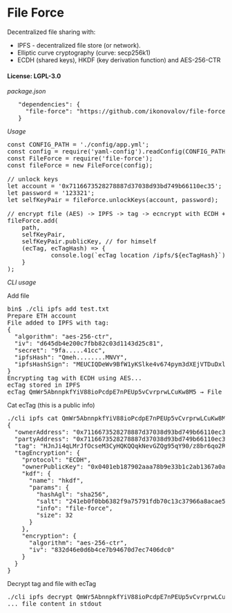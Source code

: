 # File Force

Decentralized file sharing with:
* IPFS - decentralized file store (or network).
* Elliptic curve cryptography (curve: secp256k1)
* ECDH (shared keys), HKDF (key derivation function) and AES-256-CTR

#### License: LGPL-3.0

_package.json_
<pre>
   "dependencies": {
     "file-force": "https://github.com/ikonovalov/file-force.git"
   }
</pre>

_Usage_ 
<pre>
const CONFIG_PATH = './config/app.yml';
const config = require('yaml-config').readConfig(CONFIG_PATH);
const FileForce = require('file-force');
const fileForce = new FileForce(config);

// unlock keys
let account = '0x7116673528278887d37038d93bd749b66110ec35';
let password = '123321';
let selfKeyPair = fileForce.unlockKeys(account, password);

// encrypt file (AES) -> IPFS -> tag -> ecncrypt with ECDH + hKDF + AES -> ecTag -> IPFS
fileForce.add(
    path, 
    selfKeyPair, 
    selfKeyPair.publicKey, // for himself
    (ecTag, ecTagHash) => {
            console.log(`ecTag location /ipfs/${ecTagHash}`);
    }
);
</pre>

_CLI usage_

Add file
<pre>
bin$ ./cli ipfs add test.txt
Prepare ETH account
File added to IPFS with tag:
{
  "algorithm": "aes-256-ctr",
  "iv": "d645db4e200c7fbb82c03d1143d25c81",
  "secret": "9fa.....41cc",
  "ipfsHash": "Qmeh........MNVY",
  "ipfsHashSign": "MEUCIQDeWv9BfW1yKSlke4v674pym3dXEjVTDuDxlOG45CYf3gIgIE+quJboOChlQ5U1Y5JvrK96TbPF26aQ+GPAymFIMOE="
}
Encrypting tag with ECDH using AES...
ecTag stored in IPFS
ecTag QmWr5AbnnpkfYiV88ioPcdpE7nPEUp5vCvrprwLCuKw8M5 → File Qmeh9DfGVyScvdMG8zW8hoJF9RWwY4gP55fwwTQLoYMNVY
</pre>

Cat ecTag (this is a public info)
<pre>
./cli ipfs cat QmWr5AbnnpkfYiV88ioPcdpE7nPEUp5vCvrprwLCuKw8M5 | jq
{
  "ownerAddress": "0x7116673528278887d37038d93bd749b66110ec35",
  "partyAddress": "0x7116673528278887d37038d93bd749b66110ec35",
  "tag": "HJnJi4qLMrJfOcseM3CyHQKQQqkNevGZQg95qY90/z8br6qo2RfdqDPTlhf3NC+MQ3kdHdEVhjnai//cqxa97qqONaEIrUCDp2SI8ZwKm594qnA/U7QVUcvDTY+GK5nDZ8gFvjQhWTj1RBigdYyknz8wHMI6WlAVrNMle5yZHJEOH+P6611dSU1oATtyPZz8EJ3tlmd4RJGgU0ySW2bnA/JpRrD7fUvgLif2uVo7xFaA1wE65KqmQe7P908rgzkrg4fPueWleDmmXyAN+haSXsfLSHNwaEey9V6JQTczNuevIuXh6BL4me0BGeq+368eb4Eq1wf/IPK89Me+WyWK2wBYtB+i+FRgXeS4Iq8E4iHbAjO0FAxoU1D3X6swoFsj6W40xV6TACVs9khP9rYT/1dfzJk0+vAsD07RVto=",
  "tagEncryption": {
    "protocol": "ECDH",
    "ownerPublicKey": "0x0401eb187902aaa78b9e33b1c2ab1367a0af14c71ed8a0c8e81d1cc5abd80c0c2d54a92af2ca02909d25bbb662b4039d1c9240924c6442921942849f31c4c31adc",
    "kdf": {
      "name": "hkdf",
      "params": {
        "hashAgl": "sha256",
        "salt": "241eb0f0bb6382f9a75791fdb70c13c37966a8acae56b3a5ea931779e4c8db77",
        "info": "file-force",
        "size": 32
      }
    },
    "encryption": {
      "algorithm": "aes-256-ctr",
      "iv": "832d46e0d6b4ce7b94670d7ec7406dc0"
    }
  }
}
</pre>

Decrypt tag and file with ecTag
<pre>
./cli ipfs decrypt QmWr5AbnnpkfYiV88ioPcdpE7nPEUp5vCvrprwLCuKw8M5
... file content in stdout
</pre>